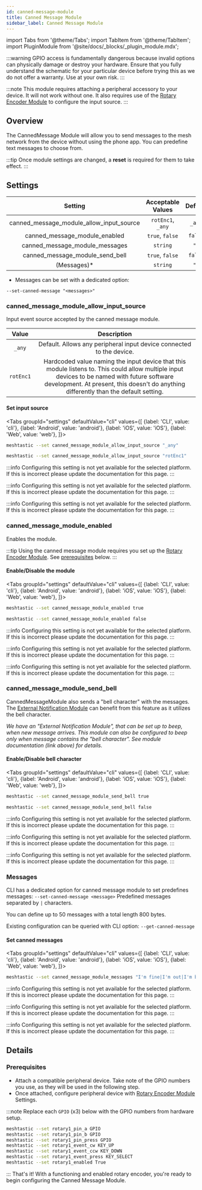 ```yaml
---
id: canned-message-module
title: Canned Message Module
sidebar_label: Canned Message Module
---
```

import Tabs from '@theme/Tabs';
import TabItem from '@theme/TabItem';
import PluginModule from '@site/docs/_blocks/_plugin_module.mdx';

:::warning
GPIO access is fundamentally dangerous because invalid options can physically damage or destroy your hardware. Ensure that you fully understand the schematic for your particular device before trying this as we do not offer a warranty. Use at your own risk.
:::

<PluginModule name="canned_message_" rename="canned_message_" />

<!--- TODO add link to hardware setup to admonition--->

:::note
This module requires attaching a peripheral accessory to your device. It will not work without one. It also requires use of the [Rotary Encoder Module](rotary-encoder-module) to configure the input source.
:::

## Overview

The CannedMessage Module will allow you to send messages to the mesh network from the device without using the phone app. You can predefine text messages to choose from.

:::tip
Once module settings are changed, a **reset** is required for them to take effect.
:::

## Settings

|                 Setting                  | Acceptable Values | Default |
| :--------------------------------------: | :---------------: | :-----: |
| canned_message_module_allow_input_source | `rotEnc1`, `_any` | `_any`  |
|      canned_message_module_enabled       |  `true`, `false`  | `false` |
|      canned_message_module_messages      |     `string`      |  `""`   |
|     canned_message_module_send_bell      |  `true`, `false`  | `false` |
| (Messages)* | `string` | `""` |

- Messages can be set with a dedicated option:

`--set-canned-message "<messages>"`

### canned_message_module_allow_input_source

Input event source accepted by the canned message module.

|   Value   |                                                                                                              Description                                                                                                              |
| :-------: | :-----------------------------------------------------------------------------------------------------------------------------------------------------------------------------------------------------------------------------------: |
|  `_any`   |                                                                                 Default. Allows any peripheral input device connected to the device.                                                                                  |
| `rotEnc1` | Hardcoded value naming the input device that this module listens to. This could allow multiple input devices to be named with future software development. At present, this doesn't do anything differently than the default setting. |

#### Set input source

<Tabs
groupId="settings"
defaultValue="cli"
values={[
{label: 'CLI', value: 'cli'},
{label: 'Android', value: 'android'},
{label: 'iOS', value: 'iOS'},
{label: 'Web', value: 'web'},
]}>
<TabItem value="cli">

```bash title="Set Allowed Input Source"
meshtastic --set canned_message_module_allow_input_source "_any"
```

```bash title="Specify Allowed Input Source"
meshtastic --set canned_message_module_allow_input_source "rotEnc1"
```

  </TabItem>
  <TabItem value="android">

:::info
Configuring this setting is not yet available for the selected platform. If this is incorrect please update the documentation for this page.
:::

  </TabItem>
  <TabItem value="iOS">

:::info
Configuring this setting is not yet available for the selected platform. If this is incorrect please update the documentation for this page.
:::

  </TabItem>
  <TabItem value="web">

:::info
Configuring this setting is not yet available for the selected platform. If this is incorrect please update the documentation for this page.
:::

  </TabItem>
</Tabs>

### canned_message_module_enabled

Enables the module.

:::tip
Using the canned message module requires you set up the [Rotary Encoder Module](rotary-encoder-module). See [prerequisites](#prerequisites) below.
:::

#### Enable/Disable the module

<Tabs
groupId="settings"
defaultValue="cli"
values={[
{label: 'CLI', value: 'cli'},
{label: 'Android', value: 'android'},
{label: 'iOS', value: 'iOS'},
{label: 'Web', value: 'web'},
]}>
<TabItem value="cli">

```bash title="Enable Canned Message Module"
meshtastic --set canned_message_module_enabled true
```

```bash title="Disable Canned Message Module"
meshtastic --set canned_message_module_enabled false
```

  </TabItem>
  <TabItem value="android">

:::info
Configuring this setting is not yet available for the selected platform. If this is incorrect please update the documentation for this page.
:::

  </TabItem>
  <TabItem value="iOS">

:::info
Configuring this setting is not yet available for the selected platform. If this is incorrect please update the documentation for this page.
:::

  </TabItem>
  <TabItem value="web">

:::info
Configuring this setting is not yet available for the selected platform. If this is incorrect please update the documentation for this page.
:::

  </TabItem>
</Tabs>

### canned_message_module_send_bell

CannedMessageModule also sends a "bell character" with the messages.
The [External Notification Module](external-notification-module) can benefit from this feature as it utilizes the bell character.

_We have an "External Notification Module", that can be set up to beep, when new message arrives.
This module can also be configured to beep only when message contains the "bell character".
See module documentation (link above) for details._

#### Enable/Disable bell character

<Tabs
groupId="settings"
defaultValue="cli"
values={[
{label: 'CLI', value: 'cli'},
{label: 'Android', value: 'android'},
{label: 'iOS', value: 'iOS'},
{label: 'Web', value: 'web'},
]}>
<TabItem value="cli">

```bash title="Enable Bell Character"
meshtastic --set canned_message_module_send_bell true
```

```bash title="Disable Bell Character"
meshtastic --set canned_message_module_send_bell false
```

  </TabItem>
  <TabItem value="android">

:::info
Configuring this setting is not yet available for the selected platform. If this is incorrect please update the documentation for this page.
:::

  </TabItem>
  <TabItem value="iOS">

:::info
Configuring this setting is not yet available for the selected platform. If this is incorrect please update the documentation for this page.
:::

  </TabItem>
  <TabItem value="web">

:::info
Configuring this setting is not yet available for the selected platform. If this is incorrect please update the documentation for this page.
:::

  </TabItem>
</Tabs>

### Messages

CLI has a dedicated option for canned message module to set predefines messages: `--set-canned-message <message>`
Predefined messages separated by `|` characters.

You can define up to 50 messages with a total length 800 bytes.

Existing configuration can be queried with CLI option: `--get-canned-message`

#### Set canned messages

<Tabs
groupId="settings"
defaultValue="cli"
values={[
{label: 'CLI', value: 'cli'},
{label: 'Android', value: 'android'},
{label: 'iOS', value: 'iOS'},
{label: 'Web', value: 'web'},
]}>
<TabItem value="cli">

```bash title="Set Canned Messages"
meshtastic --set canned_message_module_messages "I'm fine|I'm out|I'm back|Need helping hand|Help me with saw|I need an alpinist|I need ambulance|Keep Calm|On my way|I will be late|I'm already waiting|We have company|Beer is cold|Roger"
```

  </TabItem>
  <TabItem value="android">

:::info
Configuring this setting is not yet available for the selected platform. If this is incorrect please update the documentation for this page.
:::

  </TabItem>
  <TabItem value="iOS">

:::info
Configuring this setting is not yet available for the selected platform. If this is incorrect please update the documentation for this page.
:::

  </TabItem>
  <TabItem value="web">

:::info
Configuring this setting is not yet available for the selected platform. If this is incorrect please update the documentation for this page.
:::

  </TabItem>
</Tabs>

## Details

### Prerequisites

<!--- TODO add link to hardware pages to first bullet point --->

- Attach a compatible peripheral device. Take note of the GPIO numbers you use, as they will be used in the following step.
- Once attached, configure peripheral device with [Rotary Encoder Module](rotary-encoder-module) Settings.

:::note
Replace each `GPIO` (x3) below with the GPIO numbers from hardware setup.

```bash title="Canned Message Module - Required Rotary Encoder Module Settings"
meshtastic --set rotary1_pin_a GPIO
meshtastic --set rotary1_pin_b GPIO
meshtastic --set rotary1_pin_press GPIO
meshtastic --set rotary1_event_cw KEY_UP
meshtastic --set rotary1_event_ccw KEY_DOWN
meshtastic --set rotary1_event_press KEY_SELECT
meshtastic --set rotary1_enabled True
```

:::
That's it! With a functioning and enabled rotary encoder, you're ready to begin configuring the Canned Message Module.
